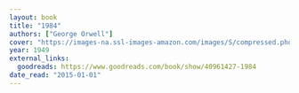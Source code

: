 ```yaml
---
layout: book
title: "1984"
authors: ["George Orwell"]
cover: "https://images-na.ssl-images-amazon.com/images/S/compressed.photo.goodreads.com/books/1532714506i/40961427.jpg"
year: 1949
external_links:
  goodreads: https://www.goodreads.com/book/show/40961427-1984
date_read: "2015-01-01"
---
```

